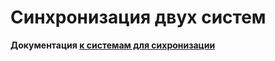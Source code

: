 # Синхронизация двух систем

**Документация [к системам для сихронизации](https://github.com/maintainer64/univ_synced/tree/main/univdoc)**
